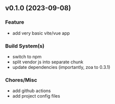 ## v0.1.0 (2023-09-08)

### Feature

- add very basic vite/vue app

### Build System(s)

- switch to npm
- split vendor js into separate chunk
- update dependencies (importantly, zoa to 0.3.1)

### Chores/Misc

- add github actions
- add project config files
